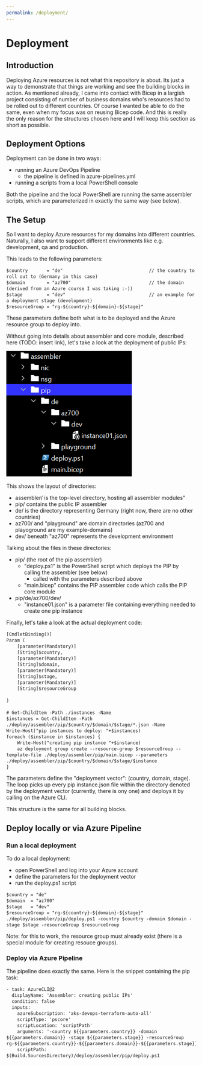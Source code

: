 ```yaml
---
permalink: /deployment/
---
```

# Deployment
## Introduction
Deploying Azure resources is not what this repository is about.
Its just a way to demonstrate that things are working and see the building blocks in action.
As mentioned already, I came into contact with Bicep in a largish project consisting of number of business domains
who's resources had to be rolled out to different countries.
Of course I wanted be able to do the same, even when my focus was on reusing Bicep code.
And this is really the only reason for the structures chosen here and I will keep this section as short as possible.

## Deployment Options
Deployment can be done in two ways:
- running an Azure DevOps Pipeline 
  - the pipeline is defined in azure-pipelines.yml
- running a scripts from a local PowerShell console

Both the pipeline and the local PowerShell are running the same assembler scripts, which are parameterized in 
exactly the same way (see below).

## The Setup
So I want to deploy Azure resources for my domains into different countries.
Naturally, I also want to support different environments like e.g. development, qa and production.

This leads to the following parameters:
````
$country       = "de"                                // the country to roll out to (Germany in this case)
$domain        = "az700"                             // the domain (derived from an Azure course I was taking :-)) 
$stage         = "dev"                               // an example for a deployment stage (development)
$resourceGroup = "rg-${country}-${domain}-${stage}"
````
These parameters define both what is to be deployed and the Azure resource group to deploy into.

Without going into details about assembler and core module, described here (TODO: insert link), 
let's take a look at the deployment of public IPs:

<img src="images\Deploy-PIPs.png">

This shows the layout of directories:
- assembler/ is the top-level directory, hosting all assembler modules"
- pip/ contains the public IP assembler
- de/ is the directory representing Germany (right now, there are no other countries)
- az700/ and "playground" are domain directories (az700 and playoground are my example-domains)
- dev/ beneath "az700" represents the development environment

Talking about the files in these directories:
- pip/ (the root of the pip assembler)
  - "deploy.ps1" is the PowerShell script which deploys the PIP by calling the assembler (see below)
    - called with the parameters described above 
  - "main.bicep" contains the PIP assembler code which calls the PIP core module
- pip/de/az700/dev/
  - "instance01.json" is a parameter file containing everything needed to create one pip instance

Finally, let's take a look at the actual deployment code:
````
[CmdletBinding()]
Param (
    [parameter(Mandatory)]
    [String]$country,
    [parameter(Mandatory)]
    [String]$domain,
    [parameter(Mandatory)]
    [String]$stage,
    [parameter(Mandatory)]
    [String]$resourceGroup

)

# Get-ChildItem -Path ./instances -Name
$instances = Get-ChildItem -Path ./deploy/assembler/pip/$country/$domain/$stage/*.json -Name
Write-Host("pip instances to deploy: "+$instances)
foreach ($instance in $instances) {
    Write-Host("creating pip instance "+$instance)
    az deployment group create --resource-group $resourceGroup --template-file ./deploy/assembler/pip/main.bicep --parameters ./deploy/assembler/pip/$country/$domain/$stage/$instance
}
````
The parameters define the "deployment vector": (country, domain, stage).
The loop picks up every pip instance.json file within the directory denoted by the deployment vector
(currently, there is ony one) and deploys it by calling on the Azure CLI.

This structure is the same for all building blocks.

## Deploy locally or via Azure Pipeline
### Run a local deployment
To do a local deployment:
- open PowerShell and log into your Azure account
- define the parameters for the deployment vector
- run the deploy.ps1 script

````
$country = "de"
$domain  = "az700"
$stage   = "dev"
$resourceGroup = "rg-${country}-${domain}-${stage}"
./deploy/assembler/pip/deploy.ps1 -country $country -domain $domain -stage $stage -resourceGroup $resourceGroup
````
Note: for this to work, the resource group must already exist (there is a special module for creating resouce groups).

### Deploy via Azure Pipeline
The pipeline does exactly the same.
Here is the snippet containing the pip task:
````
- task: AzureCLI@2
  displayName: 'Assembler: creating public IPs'
  condition: false
  inputs:
    azureSubscription: 'aks-devops-terraform-auto-all'
    scriptType: 'pscore'
    scriptLocation: 'scriptPath'
    arguments: '-country ${{parameters.country}} -domain ${{parameters.domain}} -stage ${{parameters.stage}} -resourceGroup rg-${{parameters.country}}-${{parameters.domain}}-${{parameters.stage}}'
    scriptPath: $(Build.SourcesDirectory)/deploy/assembler/pip/deploy.ps1
````
